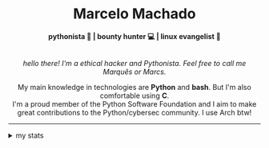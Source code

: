 <h1 align="center"> Marcelo Machado </h1> <!-- <img src="https://tryhackme-badges.s3.amazonaws.com/mmaachado.png" alt="TryHackMe"> -->
    
<div align="center">
<b>pythonista 🐍 | bounty hunter 💻 | linux evangelist 🐧</b>
<br>
<br>

<i>hello there! I'm a ethical hacker and Pythonista. Feel free to call me Marquês or Marcs.</i>

<p>

My main knowledge in technologies are **Python** and **bash**. But I'm also comfortable using **C**. <br/>
I'm a proud member of the Python Software Foundation and I aim to make great contributions to the Python/cybersec community. I use Arch btw!
</p>

</div>

---

<details closed>    
<summary>my stats</summary>

<!--START_SECTION:waka-->
**I'm an Early 🐤** 

```text
🌞 Morning    51 commits     ███░░░░░░░░░░░░░░░░░░░░░░   14.57% 
🌆 Daytime    141 commits    ██████████░░░░░░░░░░░░░░░   40.29% 
🌃 Evening    145 commits    ██████████░░░░░░░░░░░░░░░   41.43% 
🌙 Night      13 commits     █░░░░░░░░░░░░░░░░░░░░░░░░   3.71%

```


📊 **This Week I Spent My Time On** 

```text
⌚︎ Time Zone: America/Sao_Paulo

💬 Programming Languages: 
Markdown                 4 hrs 52 mins       ██████████████░░░░░░░░░░░   56.37% 
JSON                     1 hr 2 mins         ███░░░░░░░░░░░░░░░░░░░░░░   11.95% 
Assembly                 53 mins             ██░░░░░░░░░░░░░░░░░░░░░░░   10.21% 
HTML                     45 mins             ██░░░░░░░░░░░░░░░░░░░░░░░   8.71% 
TypeScript               22 mins             █░░░░░░░░░░░░░░░░░░░░░░░░   4.31%

🔥 Editors: 
VS Code                  3 hrs 58 mins       ███████████░░░░░░░░░░░░░░   45.86% 
Zed                      3 hrs 27 mins       ██████████░░░░░░░░░░░░░░░   39.9% 
Obsidian                 1 hr 13 mins        ███░░░░░░░░░░░░░░░░░░░░░░   14.24%

💻 Operating System: 
Linux                    4 hrs 44 mins       █████████████░░░░░░░░░░░░   54.85% 
Windows                  3 hrs 54 mins       ███████████░░░░░░░░░░░░░░   45.15%

```


 Last Updated on 15/07/2025
<!--END_SECTION:waka-->

<!-- <div>
        <a target="_blank" rel="noopener noreferrer" href="https://github.com/mmaachado?tab=repositories"><img src="https://github-readme-stats.vercel.app/api/top-langs/?username=mmaachado&hide=html,css,swift,ruby&langs_count=6&hide_border=true&layout=compact&show_icons=true&line_height=10&theme=transparent&title_color=4a86d1&custom_title=favourite%20languages"
       alt="most used languages" align="right"></a>
     <a target="_blank" rel="noopener noreferrer" href="https://wakatime.com/@mmachado"><img width="400rem" src="https://github-readme-stats.vercel.app/api/wakatime?username=mmachado&theme=transparent&hide_border=true&hide=markdown,html,css,text,other,yaml,json,prolog,dart,docker,xml,gitconfig,TSQL&hide_title=true&line_height=50&langs_count=4&layout=default" alt="wakatime stats" align="left" /></a> 
        

</div>

 <img src="https://raw.githubusercontent.com/MicaelliMedeiros/micaellimedeiros/master/image/computer-illustration.png" min-width="400px" max-width="400px" width="400px" align="right" alt="computer-illustration.png"> -->
<!-- [![Buy me a coffee](https://img.shields.io/badge/Buy%20Me%20a%20Coffee-ffdd00?style=for-the-badge&logo=buy-me-a-coffee&logoColor=black)](https://www.buymeacoffee.com/anticodingclub) -->

</details>
